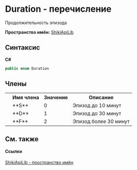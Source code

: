 # Duration - перечисление


Продолжительность эпизода

**Пространство имён:**&nbsp;<a target="_blank" href="N_ShikiApiLib.md">ShikiApiLib</a>

## Синтаксис

**C#**<br />
``` C#
public enum Duration
```


## Члены
<table>
	<tr>
		<th/>
		<th>Имя члена</th>
		<th>Значение</th>
		<th>Описание</th>
	</tr>
	<tr>
		<td />
		<td target="F:ShikiApiLib.Duration.S">**S**</td>
		<td>0</td>
		<td>Эпизод до 10 минут</td>
	</tr>
	<tr>
		<td />
		<td target="F:ShikiApiLib.Duration.D">**D**</td>
		<td>1</td>
		<td>Эпизод до 30 минут</td>
	</tr>
	<tr>
		<td />
		<td target="F:ShikiApiLib.Duration.F">**F**</td>
		<td>2</td>
		<td>Эпизод более 30 минут</td>
	</tr>
</table>

## См. также


#### Ссылки
<a target="_blank" href="N_ShikiApiLib.md">ShikiApiLib - пространство имён</a>
<br />